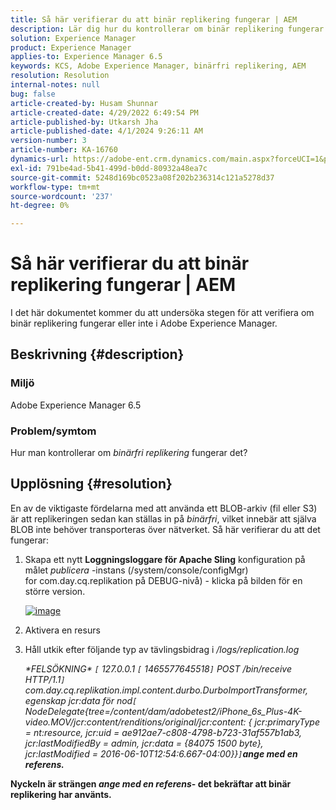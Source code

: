 ```yaml
---
title: Så här verifierar du att binär replikering fungerar | AEM
description: Lär dig hur du kontrollerar om binär replikering fungerar eller inte i Adobe Experience Manager.
solution: Experience Manager
product: Experience Manager
applies-to: Experience Manager 6.5
keywords: KCS, Adobe Experience Manager, binärfri replikering, AEM
resolution: Resolution
internal-notes: null
bug: false
article-created-by: Husam Shunnar
article-created-date: 4/29/2022 6:49:54 PM
article-published-by: Utkarsh Jha
article-published-date: 4/1/2024 9:26:11 AM
version-number: 3
article-number: KA-16760
dynamics-url: https://adobe-ent.crm.dynamics.com/main.aspx?forceUCI=1&pagetype=entityrecord&etn=knowledgearticle&id=5df78e22-edc7-ec11-a7b6-0022480a1d64
exl-id: 791be4ad-5b41-499d-b0dd-80932a48ea7c
source-git-commit: 5248d169bc0523a08f202b236314c121a5278d37
workflow-type: tm+mt
source-wordcount: '237'
ht-degree: 0%

---
```


# Så här verifierar du att binär replikering fungerar | AEM


I det här dokumentet kommer du att undersöka stegen för att verifiera om binär replikering fungerar eller inte i Adobe Experience Manager.

## Beskrivning {#description}


### <b>Miljö</b>

Adobe Experience Manager 6.5



### <b>Problem/symtom</b>

Hur man kontrollerar om *binärfri replikering* fungerar det?


## Upplösning {#resolution}


En av de viktigaste fördelarna med att använda ett BLOB-arkiv (fil eller S3) är att replikeringen sedan kan ställas in på *binärfri*, vilket innebär att själva BLOB inte behöver transporteras över nätverket. Så här verifierar du att det fungerar:

1. Skapa ett nytt <b>Loggningsloggare för Apache Sling</b> konfiguration på målet *publicera* -instans (/system/console/configMgr) for com.day.cq.replikation på DEBUG-nivå) - klicka på bilden för en större version.<br>

   [![image](https://64.media.tumblr.com/7399cc8fc96a1bb17456e9aff2af2999/tumblr_inline_p9j3kgHl8K1r414c2_500.png)](https://href.li/?http://jayan.kandathil.ca/CQ-OPS/aem62/LoggingLogger-Replication.png)
2. Aktivera en resurs


3. Håll utkik efter följande typ av tävlingsbidrag i */logs/replication.log*

   *\*FELSÖKNING\* `[` 127.0.0.1 `[` 1465577645518`]`  POST /bin/receive HTTP/1.1`]`  com.day.cq.replikation.impl.content.durbo.DurboImportTransformer, egenskap jcr:data för nod`[` NodeDelegate{tree=/content/dam/adobetest2/iPhone_6s_Plus-4K-video.MOV/jcr:content/renditions/original/jcr:content: { jcr:primaryType = nt:resource, jcr:uid = ae912ae7-c808-4798-b723-31af557b1ab3, jcr:lastModifiedBy = admin, jcr:data = {84075 1500 byte}, jcr:lastModified = 2016-06-10T12:54:6.667-04:00}}`]`<b>ange med en referens.*


Nyckeln är strängen *ange med en referens*- det bekräftar att binär replikering har använts.
